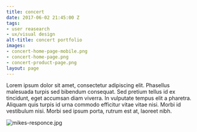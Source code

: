 ```yaml
---
title: concert
date: 2017-06-02 21:45:00 Z
tags:
- user reasearch
- ux/visual design
alt-title: concert portfolio
images:
- concert-home-page-mobile.png
- concert-home-page.png
- concert-product-page.png
layout: page
---
```


Lorem ipsum dolor sit amet, consectetur adipiscing elit. Phasellus malesuada turpis sed bibendum consequat. Sed pretium tellus id ex tincidunt, eget accumsan diam viverra. In vulputate tempus elit a pharetra. Aliquam quis turpis id urna commodo efficitur vitae vitae nisi. Morbi id vestibulum nisi. Morbi sed ipsum porta, rutrum est at, laoreet nibh.

<!--more-->

![mikes-responce.jpg](/uploads/mikes-responce.jpg)

<div class="c-mosaic">

</div>